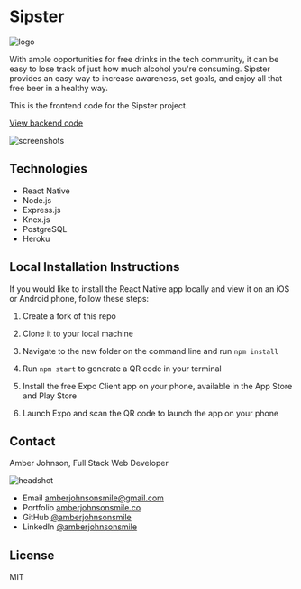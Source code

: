 # Sipster

![logo](https://user-images.githubusercontent.com/31632938/37634420-080a77b8-2bbc-11e8-94df-9cfff48d2bc5.png)

With ample opportunities for free drinks in the tech community, it can be easy to lose track of just how much alcohol you're consuming. Sipster provides an easy way to increase awareness, set goals, and enjoy all that free beer in a healthy way.

This is the frontend code for the Sipster project.

[View backend code](https://github.com/amberjohnsonsmile/drink-tracker-backend)

![screenshots](https://user-images.githubusercontent.com/31632938/38100953-0efaee36-333c-11e8-8fff-aa703470dd13.jpg)

## Technologies

* React Native
* Node.js
* Express.js
* Knex.js
* PostgreSQL
* Heroku


## Local Installation Instructions
If you would like to install the React Native app locally and view it on an iOS or Android phone, follow these steps:

1. Create a fork of this repo

1. Clone it to your local machine

1. Navigate to the new folder on the command line and run `npm install`

1. Run `npm start` to generate a QR code in your terminal

1. Install the free Expo Client app on your phone, available in the App Store and Play Store

1. Launch Expo and scan the QR code to launch the app on your phone


## Contact

Amber Johnson, Full Stack Web Developer

![headshot](https://user-images.githubusercontent.com/31632938/36687590-517de15e-1ae7-11e8-8753-5c28cefd5e69.jpeg)
* Email amberjohnsonsmile@gmail.com
* Portfolio [amberjohnsonsmile.co](https://amberjohnsonsmile.co)
* GitHub [@amberjohnsonsmile](https://github.com/amberjohnsonsmile)
* LinkedIn [@amberjohnsonsmile](https://linkedin.com/in/amberjohnsonsmile)

## License

MIT
